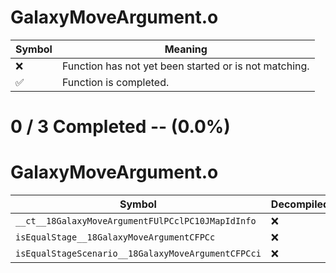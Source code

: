 # GalaxyMoveArgument.o
| Symbol | Meaning 
| ------------- | ------------- 
| :x: | Function has not yet been started or is not matching. 
| :white_check_mark: | Function is completed. 


# 0 / 3 Completed -- (0.0%)
# GalaxyMoveArgument.o
| Symbol | Decompiled? |
| ------------- | ------------- |
| `__ct__18GalaxyMoveArgumentFUlPCclPC10JMapIdInfo` | :x: |
| `isEqualStage__18GalaxyMoveArgumentCFPCc` | :x: |
| `isEqualStageScenario__18GalaxyMoveArgumentCFPCci` | :x: |
